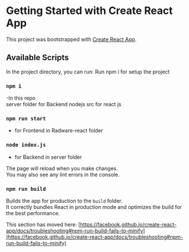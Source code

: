 # Getting Started with Create React App

This project was bootstrapped with [Create React App](https://github.com/facebook/create-react-app).

## Available Scripts

In the project directory, you can run:
Run      npm i for setup the project 
### `npm i`

-In  this repo  
server folder for Backend nodejs 
src for react js 

### `npm run start`
- for Frontend in Radware-react folder

### `node index.js`
- for Backend in server folder  

The page will reload when you make changes.\
You may also see any lint errors in the console.

### `npm run build`

Builds the app for production to the `build` folder.\
It correctly bundles React in production mode and optimizes the build for the best performance.


This section has moved here: [https://facebook.github.io/create-react-app/docs/troubleshooting#npm-run-build-fails-to-minify](https://facebook.github.io/create-react-app/docs/troubleshooting#npm-run-build-fails-to-minify)
